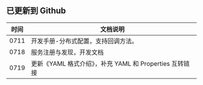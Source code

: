 ## 已更新到 Github



| 时间 | 文档说明                                                |
| ---- | ------------------------------------------------------- |
| 0711 | 开发手册-分布式配置，支持回调方法。                     |
| 0718 | 服务注册与发现，开发文档                                |
| 0719 | 更新《YAML 格式介绍》，补充 YAML 和 Properties 互转链接 |

